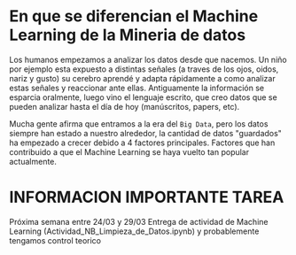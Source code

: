 # En que se diferencian el Machine Learning de la Mineria de datos

Los humanos empezamos a analizar los datos desde que nacemos. Un niño por ejemplo esta expuesto a distintas señales (a traves de los ojos, oidos, nariz y gusto) su cerebro aprendé y adapta rápidamente a como analizar estas señales y reaccionar ante ellas. Antiguamente la información se esparcia oralmente, luego vino el lenguaje escrito, que creo datos que se pueden analizar hasta el día de hoy (manúscritos, papers, etc).

Mucha gente afirma que entramos a la era del `Big Data`, pero los datos siempre han estado a nuestro alrededor, la cantidad de datos "guardados" ha empezado a crecer debido a 4 factores principales. Factores que han contribuido a que el Machine Learning se haya vuelto tan popular actualmente.

# INFORMACION IMPORTANTE TAREA

Próxima semana entre 24/03 y 29/03 Entrega de actividad de Machine Learning (Actividad_NB_Limpieza_de_Datos.ipynb) y probablemente tengamos control teorico

